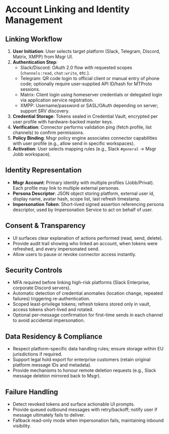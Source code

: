 # Account Linking and Identity Management

## Linking Workflow
1. **User Initiation**: User selects target platform (Slack, Telegram, Discord, Matrix, XMPP) from Msgr UI.
2. **Authentication Step**:
   - Slack/Discord: OAuth 2.0 flow with requested scopes (`channels:read`, `chat:write`, etc.).
   - Telegram: QR code login to official client or manual entry of phone code; optionally require user-supplied API ID/hash for MTProto sessions.
   - Matrix: Client login using homeserver credentials or delegated login via application service registration.
   - XMPP: Username/password or SASL/OAuth depending on server; support SRV discovery.
3. **Credential Storage**: Tokens sealed in Credential Vault, encrypted per user profile with hardware-backed master keys.
4. **Verification**: Connector performs validation ping (fetch profile, list channels) to confirm permissions.
5. **Policy Binding**: Msgr policy engine associates connector capabilities with user profile (e.g., allow send in specific workspaces).
6. **Activation**: User selects mapping rules (e.g., Slack `#general` → Msgr Jobb workspace).

## Identity Representation
- **Msgr Account**: Primary identity with multiple profiles (Jobb/Privat). Each profile may link to multiple external personas.
- **Persona Descriptor**: JSON object storing platform, external user id, display name, avatar hash, scope list, last refresh timestamp.
- **Impersonation Token**: Short-lived signed assertion referencing persona descriptor, used by Impersonation Service to act on behalf of user.

## Consent & Transparency
- UI surfaces clear explanation of actions performed (read, send, delete).
- Provide audit trail showing who linked an account, when tokens were refreshed, and every impersonated send.
- Allow users to pause or revoke connector access instantly.

## Security Controls
- MFA required before linking high-risk platforms (Slack Enterprise, corporate Discord servers).
- Automatic detection of credential anomalies (location change, repeated failures) triggering re-authentication.
- Scoped least-privilege tokens; refresh tokens stored only in vault, access tokens short-lived and rotated.
- Optional per-message confirmation for first-time sends in each channel to avoid accidental impersonation.

## Data Residency & Compliance
- Respect platform-specific data handling rules; ensure storage within EU jurisdictions if required.
- Support legal hold export for enterprise customers (retain original platform message IDs and metadata).
- Provide mechanisms to honour remote deletion requests (e.g., Slack message deletion mirrored back to Msgr).

## Failure Handling
- Detect revoked tokens and surface actionable UI prompts.
- Provide queued outbound messages with retry/backoff; notify user if message ultimately fails to deliver.
- Fallback read-only mode when impersonation fails, maintaining inbound visibility.
